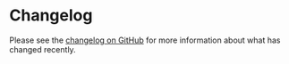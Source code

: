 # Changelog

Please see the [changelog on GitHub](https://github.com/VanOns/filament-attachment-library/blob/master/CHANGELOG.md)
for more information about what has changed recently.
